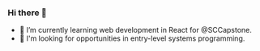 ### Hi there 👋

- 🌱 I’m currently learning web development in React for @SCCapstone.
- 💼 I'm looking for opportunities in entry-level systems programming.
